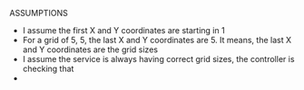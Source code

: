 ASSUMPTIONS

- I assume the first X and Y coordinates are starting in 1
- For a grid of 5, 5, the last X and Y coordinates are 5. It means, the last X and Y coordinates are the grid sizes
- I assume the service is always having correct grid sizes, the controller is checking that 
-  